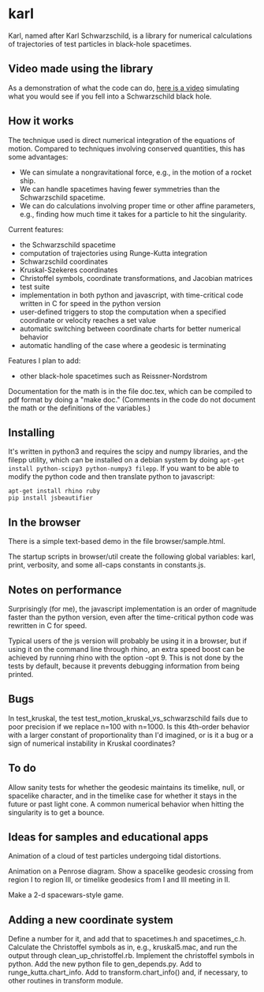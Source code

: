 karl
====

Karl, named after Karl Schwarzschild, is a library for numerical calculations of trajectories
of test particles in black-hole spacetimes. 

## Video made using the library

As a demonstration of what the code can do,
[here is a video](https://youtu.be/z-H-PipYCKc) simulating what
you would see if you fell into a Schwarzschild black hole.

## How it works

The technique used is direct numerical integration
of the equations of motion. Compared to techniques involving conserved quantities, this has
some advantages:

* We can simulate a nongravitational force, e.g., in the motion of a rocket ship.
* We can handle spacetimes having fewer symmetries than the Schwarzschild spacetime.
* We can do calculations involving proper time or other affine parameters, e.g., finding how much time it takes for a particle to hit the singularity.

Current features:

* the Schwarzschild spacetime
* computation of trajectories using Runge-Kutta integration
* Schwarzschild coordinates
* Kruskal-Szekeres coordinates 
* Christoffel symbols, coordinate transformations, and Jacobian matrices
* test suite
* implementation in both python and javascript, with time-critical code written in C for speed in the python version
* user-defined triggers to stop the computation when a specified coordinate or velocity reaches a set value
* automatic switching between coordinate charts for better numerical behavior
* automatic handling of the case where a geodesic is terminating

Features I plan to add:

* other black-hole spacetimes such as Reissner-Nordstrom

Documentation for the math is in the file doc.tex, which can be
compiled to pdf format by doing a "make doc." (Comments in the code do
not document the math or the definitions of the variables.)

## Installing

It's written in python3 and requires the scipy and numpy libraries, and the filepp utility,
which can be installed on a debian
system by doing `apt-get install python-scipy3 python-numpy3 filepp`.
If you want to be able to modify the python code and then translate python to javascript:

    apt-get install rhino ruby
    pip install jsbeautifier

## In the browser

There is a simple text-based demo in the file browser/sample.html.

The startup scripts in browser/util create the following global variables:
karl, print, verbosity, and some all-caps constants in constants.js.

## Notes on performance

Surprisingly (for me), the javascript implementation is an order of magnitude faster than
the python version, even after the time-critical python code was rewritten in C for speed.

Typical users of the js version will probably be using it in a browser, but if using it
on the command line through rhino, an extra speed boost can be achieved by running
rhino with the option -opt 9. This is not done by the tests by default, because it
prevents debugging information from being printed.

## Bugs

In test_kruskal, the test test_motion_kruskal_vs_schwarzschild fails due to poor
precision if we replace n=100 with n=1000. Is this 4th-order behavior with a larger
constant of proportionality than I'd imagined, or is it a bug or a sign of numerical
instability in Kruskal coordinates?

## To do

Allow sanity tests for whether the geodesic maintains its timelike, null, or
spacelike character, and in the timelike case for whether it stays in the future
or past light cone. A common numerical behavior when hitting the singularity is to get a
bounce.

## Ideas for samples and educational apps

Animation of a cloud of test particles undergoing tidal distortions.

Animation on a Penrose diagram.
Show a spacelike geodesic crossing from region I to region III, or timelike geodesics
from I and III meeting in II.

Make a 2-d spacewars-style game.

## Adding a new coordinate system

Define a number for it, and add that to spacetimes.h and spacetimes_c.h.
Calculate the Christoffel symbols as in, e.g., kruskal5.mac, and run the output
through clean_up_christoffel.rb. Implement the christoffel symbols in python.
Add the new python file to gen_depends.py.
Add to runge_kutta.chart_info.
Add to transform.chart_info() and,
if necessary,  to other routines in transform module.
